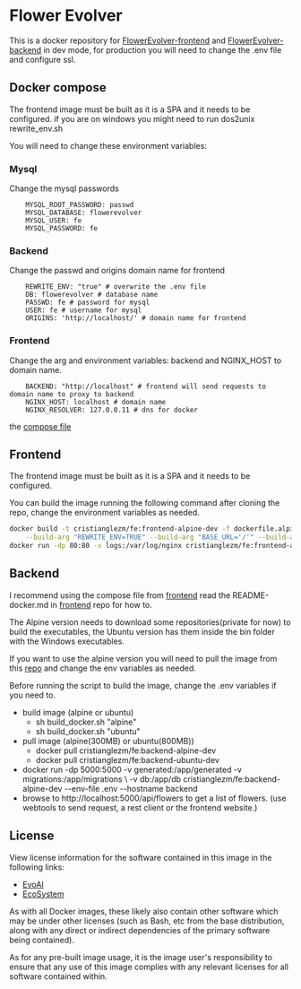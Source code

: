 # Flower Evolver  # 

This is a docker repository for [FlowerEvolver-frontend](https://github.com/cristianglezm/FlowerEvolver-frontend) 
and [FlowerEvolver-backend](https://github.com/cristianglezm/FlowerEvolver-backend) in dev mode, 
for production you will need to change the .env file and configure ssl.

## Docker compose ##

The frontend image must be built as it is a SPA and it needs to be configured.
if you are on windows you might need to run dos2unix rewrite_env.sh

You will need to change these environment variables:

### Mysql

Change the mysql passwords

        MYSQL_ROOT_PASSWORD: passwd
        MYSQL_DATABASE: flowerevolver
        MYSQL_USER: fe
        MYSQL_PASSWORD: fe

### Backend

Change the passwd and origins domain name for frontend

        REWRITE_ENV: "true" # overwrite the .env file
        DB: flowerevolver # database name
        PASSWD: fe # password for mysql
        USER: fe # username for mysql
        ORIGINS: 'http://localhost/' # domain name for frontend

### Frontend

Change the arg and environment variables: backend and NGINX_HOST to domain name.

        BACKEND: "http://localhost" # frontend will send requests to domain name to proxy to backend
        NGINX_HOST: localhost # domain name
        NGINX_RESOLVER: 127.0.0.11 # dns for docker

the [compose file](https://github.com/cristianglezm/FlowerEvolver-frontend/blob/master/docker-compose.yml) 

## Frontend ##

The frontend image must be built as it is a SPA and it needs to be configured.

You can build the image running the following command after cloning the repo, change the environment variables as needed.

```bash
docker build -t cristianglezm/fe:frontend-alpine-dev -f dockerfile.alpine \
    --build-arg "REWRITE_ENV=TRUE" --build-arg "BASE_URL='/'" --build-arg BACKEND="http://localhost" .
docker run -dp 80:80 -v logs:/var/log/nginx cristianglezm/fe:frontend-alpine-dev -e "API=localhost:5000"
```

## Backend ##

I recommend using the compose file from [frontend](https://github.com/cristianglezm/FlowerEvolver-frontend.git)
read the README-docker.md in [frontend](https://github.com/cristianglezm/FlowerEvolver-frontend.git) repo for how to.

The Alpine version needs to download some repositories(private for now) to build the executables,
the Ubuntu version has them inside the bin folder with the Windows executables.

If you want to use the alpine version you will need to pull the image from this 
[repo](https://hub.docker.com/repository/docker/cristianglezm/fe) and change the env variables as needed.

Before running the script to build the image, change the .env variables if you need to.

* build image (alpine or ubuntu)
    * sh build_docker.sh "alpine"
    * sh build_docker.sh "ubuntu"
* pull image (alpine(300MB) or ubuntu(800MB))
    * docker pull cristianglezm/fe:backend-alpine-dev
    * docker pull cristianglezm/fe:backend-ubuntu-dev
* docker run -dp 5000:5000 -v generated:/app/generated -v migrations:/app/migrations \ 
    -v db:/app/db cristianglezm/fe:backend-alpine-dev --env-file .env --hostname backend
* browse to http://localhost:5000/api/flowers to get a list of flowers.
    (use webtools to send request, a rest client or the frontend website.)

## License

View license information for the software contained in this image in the following links:

* [EvoAI](https://github.com/cristianglezm/EvoAI)
* [EcoSystem](https://github.com/cristianglezm/EcoSystem)

As with all Docker images, these likely also contain other software which may be under other licenses (such as Bash, etc from the base distribution, 
along with any direct or indirect dependencies of the primary software being contained).

As for any pre-built image usage, it is the image user's responsibility to ensure that any use of this image 
complies with any relevant licenses for all software contained within.
